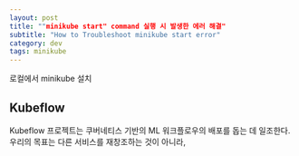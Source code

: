 ```yaml
---
layout: post
title: ""minikube start" command 실행 시 발생한 에러 해결"
subtitle: "How to Troubleshoot minikube start error"
category: dev
tags: minikube
---
```


로컬에서 minikube 설치



## Kubeflow

Kubeflow 프로젝트는 쿠버네티스 기반의 ML 워크플로우의 배포를 돕는 데 일조한다. 우리의 목표는 다른 서비스를 재창조하는 것이 아니라, 